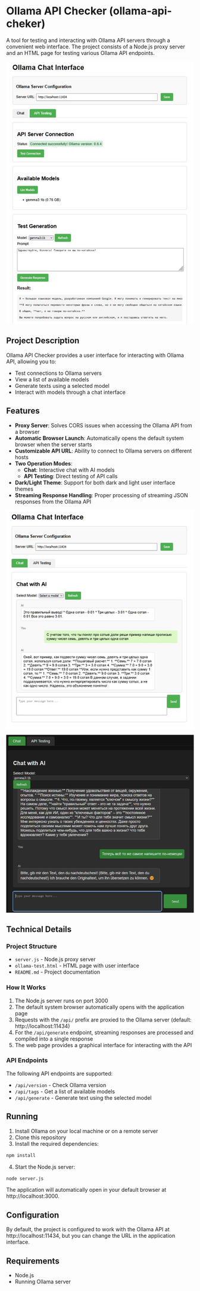 # Ollama API Checker (ollama-api-cheker)

A tool for testing and interacting with Ollama API servers through a convenient web interface. The project consists of a Node.js proxy server and an HTML page for testing various Ollama API endpoints.

![Ollama API Checker Interface](pic01.jpg)

## Project Description

Ollama API Checker provides a user interface for interacting with Ollama API, allowing you to:

- Test connections to Ollama servers
- View a list of available models
- Generate texts using a selected model
- Interact with models through a chat interface

## Features

- **Proxy Server**: Solves CORS issues when accessing the Ollama API from a browser
- **Automatic Browser Launch**: Automatically opens the default system browser when the server starts
- **Customizable API URL**: Ability to connect to Ollama servers on different hosts
- **Two Operation Modes**:
  - **Chat**: Interactive chat with AI models
  - **API Testing**: Direct testing of API calls
- **Dark/Light Theme**: Support for both dark and light user interface themes
- **Streaming Response Handling**: Proper processing of streaming JSON responses from the Ollama API

![Chat Interface Demonstration with a Model](pic02.jpg)

![Dark Theme Interface](pic03.jpg)

## Technical Details

### Project Structure

- `server.js` - Node.js proxy server
- `ollama-test.html` - HTML page with user interface
- `README.md` - Project documentation

### How It Works

1. The Node.js server runs on port 3000
2. The default system browser automatically opens with the application page
3. Requests with the `/api/` prefix are proxied to the Ollama server (default: http://localhost:11434)
4. For the `/api/generate` endpoint, streaming responses are processed and compiled into a single response
5. The web page provides a graphical interface for interacting with the API

### API Endpoints

The following API endpoints are supported:
- `/api/version` - Check Ollama version
- `/api/tags` - Get a list of available models
- `/api/generate` - Generate text using the selected model

## Running

1. Install Ollama on your local machine or on a remote server
2. Clone this repository
3. Install the required dependencies:
```bash
npm install
```
4. Start the Node.js server:
```bash
node server.js
```

The application will automatically open in your default browser at http://localhost:3000.

## Configuration

By default, the project is configured to work with the Ollama API at http://localhost:11434, but you can change the URL in the application interface.

## Requirements

- Node.js
- Running Ollama server